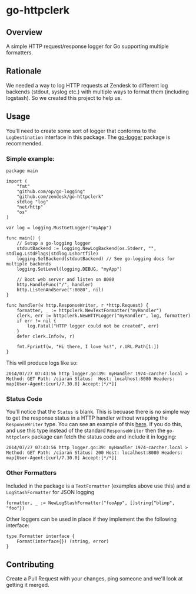 go-httpclerk
==============

## Overview

A simple HTTP request/response logger for Go supporting multiple formatters.

## Rationale

We needed a way to log HTTP requests at Zendesk to different log backends (stdout, syslog etc.) with multiple ways to format them (including logstash). So we created this project to help us.

## Usage

You'll need to create some sort of logger that conforms to the `LogDestination` interface in this package. The [go-logger](https://github.com/op/go-logging) package is recommended.

### Simple example:

```
package main

import (
	"fmt"
	"github.com/op/go-logging"
	"github.com/zendesk/go-httpclerk"
	stdlog "log"
	"net/http"
	"os"
)

var log = logging.MustGetLogger("myApp")

func main() {
	// Setup a go-logging logger
	stdoutBackend := logging.NewLogBackend(os.Stderr, "", stdlog.LstdFlags|stdlog.Lshortfile)
	logging.SetBackend(stdoutBackend) // See go-logging docs for multiple backends
	logging.SetLevel(logging.DEBUG, "myApp")

	// Boot web server and listen on 8080
	http.HandleFunc("/", handler)
	http.ListenAndServe(":8080", nil)
}

func handler(w http.ResponseWriter, r *http.Request) {
	formatter, _ := httpclerk.NewTextFormatter("myHandler")
	clerk, err := httpclerk.NewHTTPLogger("myHandler", log, formatter)
	if err != nil {
		log.Fatal("HTTP logger could not be created", err)
	}
	defer clerk.Info(w, r)

	fmt.Fprintf(w, "Hi there, I love %s!", r.URL.Path[1:])
}
```

This will produce logs like so:

```
2014/07/27 07:43:56 http_logger.go:39: myHandler 1974-carcher.local > Method: GET Path: /ciaran Status:  Host: localhost:8080 Headers: map[User-Agent:[curl/7.30.0] Accept:[*/*]]
```

### Status Code

You'll notice that the `Status` is blank. This is becuase there is no simple way to get the response status in a HTTP handler without wrapping the `ResponseWriter` type. You can see an example of this [here](https://gist.github.com/ciaranarcher/abccf50cb37645ca27fa). If you do this, and use this type instead of the standard `ResponseWriter` then the `go-httpclerk` package can fetch the status code and include it in logging:

```
2014/07/27 07:43:56 http_logger.go:39: myHandler 1974-carcher.local > Method: GET Path: /ciaran Status: 200 Host: localhost:8080 Headers: map[User-Agent:[curl/7.30.0] Accept:[*/*]]
```

### Other Formatters

Included in the package is a `TextFormatter` (examples above use this) and a `LogStashFormatter` for JSON logging

```
formatter, _ := NewLogStashFormatter("fooApp", []string{"blimp", "foo"})
```

Other loggers can be used in place if they implement the the following interface:

```
type Formatter interface {
	Format(interface{}) (string, error)
}
```

## Contributing

Create a Pull Request with your changes, ping someone and we'll look at getting it merged.
